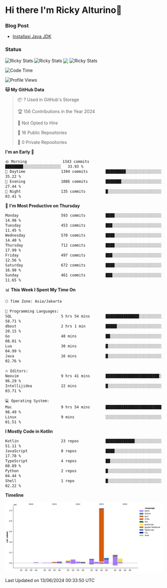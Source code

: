 # Hi there I'm Ricky Alturino👋

### Blog Post

<!-- BLOG-POST-LIST:START -->

- [Installasi Java JDK](https://onirutla.medium.com/installasi-java-jdk-ec701beeb5cb?source=rss-d9d81c918cc9------2)
<!-- BLOG-POST-LIST:END -->

### Status

<img align="center" alt="Ricky Stats" src="https://github-readme-stats.vercel.app/api?username=Alturino&theme=dark&show_icons=true&hide_border=false" />
<img align="center" alt="Ricky Stats" src="https://github-readme-stats.vercel.app/api/top-langs/?username=Alturino&theme=dark&show_icons=true&layout=compact"/>
<img align="center" width="640px" src="https://github-readme-stats.vercel.app/api/wakatime?username=Alturino&layout=compact&hide_border=true&theme=dark">
<img align="center" alt="Ricky Stats" src="https://leetcard.jacoblin.cool/onirutla?border=0&radius=20&ext=activity"/>

<!--START_SECTION:waka-->
![Code Time](http://img.shields.io/badge/Code%20Time-346%20hrs%2042%20mins-blue)

![Profile Views](http://img.shields.io/badge/Profile%20Views-0-blue)

**🐱 My GitHub Data** 

> 📦 ? Used in GitHub's Storage 
 > 
> 🏆 156 Contributions in the Year 2024
 > 
> 🚫 Not Opted to Hire
 > 
> 📜 16 Public Repositories 
 > 
> 🔑 0 Private Repositories 
 > 
**I'm an Early 🐤** 

```text
🌞 Morning                1343 commits        ████████░░░░░░░░░░░░░░░░░   33.93 % 
🌆 Daytime                1394 commits        █████████░░░░░░░░░░░░░░░░   35.22 % 
🌃 Evening                1086 commits        ███████░░░░░░░░░░░░░░░░░░   27.44 % 
🌙 Night                  135 commits         █░░░░░░░░░░░░░░░░░░░░░░░░   03.41 % 
```
📅 **I'm Most Productive on Thursday** 

```text
Monday                   593 commits         ████░░░░░░░░░░░░░░░░░░░░░   14.98 % 
Tuesday                  453 commits         ███░░░░░░░░░░░░░░░░░░░░░░   11.45 % 
Wednesday                570 commits         ████░░░░░░░░░░░░░░░░░░░░░   14.40 % 
Thursday                 712 commits         ████░░░░░░░░░░░░░░░░░░░░░   17.99 % 
Friday                   497 commits         ███░░░░░░░░░░░░░░░░░░░░░░   12.56 % 
Saturday                 672 commits         ████░░░░░░░░░░░░░░░░░░░░░   16.98 % 
Sunday                   461 commits         ███░░░░░░░░░░░░░░░░░░░░░░   11.65 % 
```


📊 **This Week I Spent My Time On** 

```text
🕑︎ Time Zone: Asia/Jakarta

💬 Programming Languages: 
SQL                      5 hrs 54 mins       ███████████████░░░░░░░░░░   58.71 % 
dbout                    2 hrs 1 min         █████░░░░░░░░░░░░░░░░░░░░   20.15 % 
Go                       48 mins             ██░░░░░░░░░░░░░░░░░░░░░░░   08.01 % 
Lua                      30 mins             █░░░░░░░░░░░░░░░░░░░░░░░░   04.99 % 
Java                     16 mins             █░░░░░░░░░░░░░░░░░░░░░░░░   02.76 % 

🔥 Editors: 
Neovim                   9 hrs 41 mins       ████████████████████████░   96.29 % 
Intellijidea             22 mins             █░░░░░░░░░░░░░░░░░░░░░░░░   03.71 % 

💻 Operating System: 
Mac                      9 hrs 54 mins       █████████████████████████   98.49 % 
Linux                    9 mins              ░░░░░░░░░░░░░░░░░░░░░░░░░   01.51 % 
```

**I Mostly Code in Kotlin** 

```text
Kotlin                   23 repos            █████████████░░░░░░░░░░░░   51.11 % 
JavaScript               8 repos             ████░░░░░░░░░░░░░░░░░░░░░   17.78 % 
TypeScript               4 repos             ██░░░░░░░░░░░░░░░░░░░░░░░   08.89 % 
Python                   2 repos             █░░░░░░░░░░░░░░░░░░░░░░░░   04.44 % 
Shell                    1 repo              █░░░░░░░░░░░░░░░░░░░░░░░░   02.22 % 
```



**Timeline**

![Lines of Code chart](https://raw.githubusercontent.com/Alturino/Alturino/main/assets/bar_graph.png)


 Last Updated on 13/06/2024 00:33:50 UTC
<!--END_SECTION:waka-->
